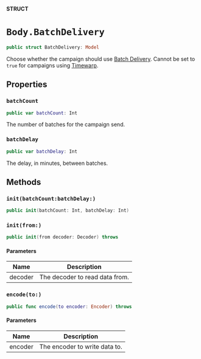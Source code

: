 **STRUCT**

# `Body.BatchDelivery`

```swift
public struct BatchDelivery: Model
```

Choose whether the campaign should use [Batch Delivery](https://mailchimp.com/help/schedule-batch-delivery/). Cannot be set to `true` for campaigns using [Timewarp](https://mailchimp.com/help/use-timewarp/).

## Properties
### `batchCount`

```swift
public var batchCount: Int
```

The number of batches for the campaign send.

### `batchDelay`

```swift
public var batchDelay: Int
```

The delay, in minutes, between batches.

## Methods
### `init(batchCount:batchDelay:)`

```swift
public init(batchCount: Int, batchDelay: Int)
```

### `init(from:)`

```swift
public init(from decoder: Decoder) throws
```

#### Parameters

| Name | Description |
| ---- | ----------- |
| decoder | The decoder to read data from. |

### `encode(to:)`

```swift
public func encode(to encoder: Encoder) throws
```

#### Parameters

| Name | Description |
| ---- | ----------- |
| encoder | The encoder to write data to. |